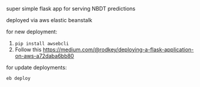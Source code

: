 super simple flask app for serving NBDT predictions

deployed via aws elastic beanstalk

for new deployment:
1. `pip install awsebcli`
2. Follow this https://medium.com/@rodkey/deploying-a-flask-application-on-aws-a72daba6bb80

for update deployments:
```
eb deploy
```
